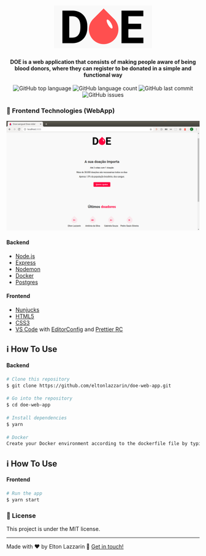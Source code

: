 <h1 align="center">
  <img src="https://github.com/eltonlazzarin/doe-web-app/blob/master/public/logo.png" alt="Logo" />
  <br>
</h1>

<h4 align="center">
  DOE is a web application that consists of making people aware of being blood donors, where they can register to be donated in a simple and functional way
</h4>
<p align="center">
  <img alt="GitHub top language" src="https://img.shields.io/github/languages/top/eltonlazzarin/doe-web-app">

  <img alt="GitHub language count" src="https://img.shields.io/github/languages/count/eltonlazzarin/doe-web-app">

  <img alt="GitHub last commit" src="https://img.shields.io/github/last-commit/eltonlazzarin/doe-web-app">

  <img alt="GitHub issues" src="https://img.shields.io/github/issues/eltonlazzarin/doe-web-app">

### :rocket: Frontend Technologies (WebApp)

<p align="center">
<img alt="Main Page" src="https://github.com/eltonlazzarin/doe-web-app/blob/master/screenshots/mainpage.png">

#### Backend

- [Node.js](https://nodejs.org/)
- [Express](https://github.com/expressjs/express)
- [Nodemon](https://nodemon.io/)
- [Docker](https://www.docker.com/products/docker-desktop)
- [Postgres](https://www.postgresql.org/)

#### Frontend

- [Nunjucks](https://mozilla.github.io/nunjucks/)
- [HTML5](https://developer.mozilla.org/en-US/docs/Web/Guide/HTML/HTML5)
- [CSS3](https://developer.mozilla.org/en-US/docs/Archive/CSS3)
- [VS Code](https://code.visualstudio.com) with [EditorConfig](https://marketplace.visualstudio.com/items?itemName=EditorConfig.EditorConfig) and [Prettier RC](https://github.com/prettier/prettier)

## :information_source: How To Use

#### Backend

```bash
# Clone this repository
$ git clone https://github.com/eltonlazzarin/doe-web-app.git

# Go into the repository
$ cd doe-web-app

# Install dependencies
$ yarn

# Docker
Create your Docker environment according to the dockerfile file by typing the command in your terminal
```

## :information_source: How To Use

#### Frontend

```bash
# Run the app
$ yarn start
```

### :memo: License

This project is under the MIT license.

---

Made with ♥ by Elton Lazzarin :wave: [Get in touch!](https://www.linkedin.com/in/eltonlazzarin/)
